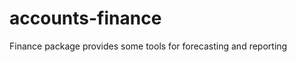 accounts-finance
================

Finance package provides some tools for forecasting and reporting

